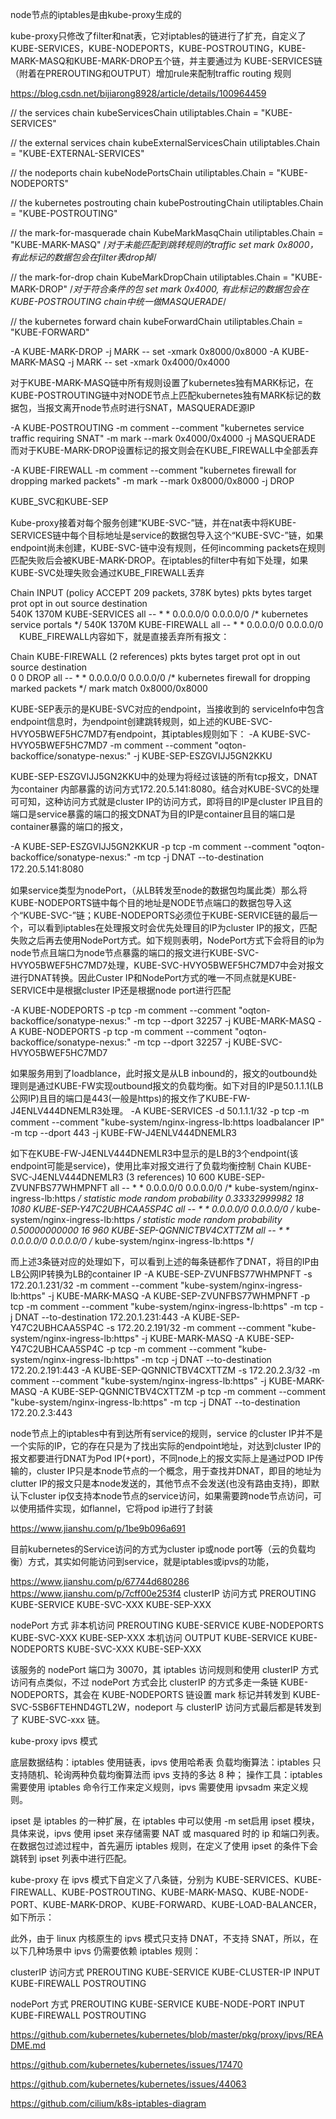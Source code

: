node节点的iptables是由kube-proxy生成的


kube-proxy只修改了filter和nat表，它对iptables的链进行了扩充，自定义了KUBE-SERVICES，KUBE-NODEPORTS，KUBE-POSTROUTING，KUBE-MARK-MASQ和KUBE-MARK-DROP五个链，并主要通过为 KUBE-SERVICES链（附着在PREROUTING和OUTPUT）增加rule来配制traffic routing 规则

https://blog.csdn.net/bijiarong8928/article/details/100964459


// the services chain
kubeServicesChain utiliptables.Chain = "KUBE-SERVICES"
 
// the external services chain
kubeExternalServicesChain utiliptables.Chain = "KUBE-EXTERNAL-SERVICES"
 
// the nodeports chain
kubeNodePortsChain utiliptables.Chain = "KUBE-NODEPORTS"
 
// the kubernetes postrouting chain
kubePostroutingChain utiliptables.Chain = "KUBE-POSTROUTING"
 
// the mark-for-masquerade chain
KubeMarkMasqChain utiliptables.Chain = "KUBE-MARK-MASQ"     /*对于未能匹配到跳转规则的traffic set mark 0x8000，有此标记的数据包会在filter表drop掉*/
 
// the mark-for-drop chain
KubeMarkDropChain utiliptables.Chain = "KUBE-MARK-DROP"    /*对于符合条件的包 set mark 0x4000, 有此标记的数据包会在KUBE-POSTROUTING chain中统一做MASQUERADE*/
 
// the kubernetes forward chain
kubeForwardChain utiliptables.Chain = "KUBE-FORWARD"



-A KUBE-MARK-DROP -j MARK -- set -xmark 0x8000/0x8000
-A KUBE-MARK-MASQ -j MARK -- set -xmark 0x4000/0x4000




对于KUBE-MARK-MASQ链中所有规则设置了kubernetes独有MARK标记，在KUBE-POSTROUTING链中对NODE节点上匹配kubernetes独有MARK标记的数据包，当报文离开node节点时进行SNAT，MASQUERADE源IP

-A KUBE-POSTROUTING -m comment --comment "kubernetes service traffic requiring SNAT" -m mark --mark 0x4000/0x4000 -j MASQUERADE
而对于KUBE-MARK-DROP设置标记的报文则会在KUBE_FIREWALL中全部丢弃  

-A KUBE-FIREWALL -m comment --comment "kubernetes firewall for dropping marked packets" -m mark --mark 0x8000/0x8000 -j DROP



KUBE_SVC和KUBE-SEP

Kube-proxy接着对每个服务创建“KUBE-SVC-”链，并在nat表中将KUBE-SERVICES链中每个目标地址是service的数据包导入这个“KUBE-SVC-”链，如果endpoint尚未创建，KUBE-SVC-链中没有规则，任何incomming packets在规则匹配失败后会被KUBE-MARK-DROP。在iptables的filter中有如下处理，如果KUBE-SVC处理失败会通过KUBE_FIREWALL丢弃

Chain INPUT (policy ACCEPT 209 packets, 378K bytes)
  pkts bytes target     prot opt in     out     source               destination        
  540K 1370M KUBE-SERVICES  all  --  *      *       0.0.0.0/0            0.0.0.0/0            /* kubernetes service portals */
  540K 1370M KUBE-FIREWALL  all  --  *      *       0.0.0.0/0            0.0.0.0/0
　KUBE_FIREWALL内容如下，就是直接丢弃所有报文：

Chain KUBE-FIREWALL (2 references)
  pkts bytes target     prot opt in     out     source               destination        
     0     0 DROP       all  --  *      *       0.0.0.0/0            0.0.0.0/0            /* kubernetes firewall for dropping marked packets */ mark match 0x8000/0x8000


KUBE-SEP表示的是KUBE-SVC对应的endpoint，当接收到的 serviceInfo中包含endpoint信息时，为endpoint创建跳转规则，如上述的KUBE-SVC-HVYO5BWEF5HC7MD7有endpoint，其iptables规则如下：
-A KUBE-SVC-HVYO5BWEF5HC7MD7 -m comment --comment "oqton-backoffice/sonatype-nexus:" -j KUBE-SEP-ESZGVIJJ5GN2KKU



KUBE-SEP-ESZGVIJJ5GN2KKU中的处理为将经过该链的所有tcp报文，DNAT为container 内部暴露的访问方式172.20.5.141:8080。结合对KUBE-SVC的处理可可知，这种访问方式就是cluster IP的访问方式，即将目的IP是cluster IP且目的端口是service暴露的端口的报文DNAT为目的IP是container且目的端口是container暴露的端口的报文，

-A KUBE-SEP-ESZGVIJJ5GN2KKUR -p tcp -m comment --comment "oqton-backoffice/sonatype-nexus:" -m tcp -j DNAT --to-destination 172.20.5.141:8080　




如果service类型为nodePort，（从LB转发至node的数据包均属此类）那么将KUBE-NODEPORTS链中每个目的地址是NODE节点端口的数据包导入这个“KUBE-SVC-”链；KUBE-NODEPORTS必须位于KUBE-SERVICE链的最后一个，可以看到iptables在处理报文时会优先处理目的IP为cluster IP的报文，匹配失败之后再去使用NodePort方式。如下规则表明，NodePort方式下会将目的ip为node节点且端口为node节点暴露的端口的报文进行KUBE-SVC-HVYO5BWEF5HC7MD7处理，KUBE-SVC-HVYO5BWEF5HC7MD7中会对报文进行DNAT转换。因此Custer IP和NodePort方式的唯一不同点就是KUBE-SERVICE中是根据cluster IP还是根据node port进行匹配

-A KUBE-NODEPORTS -p tcp -m comment --comment "oqton-backoffice/sonatype-nexus:" -m tcp --dport 32257 -j KUBE-MARK-MASQ
-A KUBE-NODEPORTS -p tcp -m comment --comment "oqton-backoffice/sonatype-nexus:" -m tcp --dport 32257 -j KUBE-SVC-HVYO5BWEF5HC7MD7



如果服务用到了loadblance，此时报文是从LB inbound的，报文的outbound处理则是通过KUBE-FW实现outbound报文的负载均衡。如下对目的IP是50.1.1.1(LB公网IP)且目的端口是443(一般是https)的报文作了KUBE-FW-J4ENLV444DNEMLR3处理。
-A KUBE-SERVICES -d 50.1.1.1/32 -p tcp -m comment --comment "kube-system/nginx-ingress-lb:https loadbalancer IP" -m tcp --dport 443 -j KUBE-FW-J4ENLV444DNEMLR3




如下在KUBE-FW-J4ENLV444DNEMLR3中显示的是LB的3个endpoint(该endpoint可能是service)，使用比率对报文进行了负载均衡控制
Chain KUBE-SVC-J4ENLV444DNEMLR3 (3 references)
     10   600 KUBE-SEP-ZVUNFBS77WHMPNFT  all  --  *      *       0.0.0.0/0            0.0.0.0/0            /* kube-system/nginx-ingress-lb:https */ statistic mode random probability 0.33332999982
     18  1080 KUBE-SEP-Y47C2UBHCAA5SP4C  all  --  *      *       0.0.0.0/0            0.0.0.0/0            /* kube-system/nginx-ingress-lb:https */ statistic mode random probability 0.50000000000
     16   960 KUBE-SEP-QGNNICTBV4CXTTZM  all  --  *      *       0.0.0.0/0            0.0.0.0/0            /* kube-system/nginx-ingress-lb:https */





而上述3条链对应的处理如下，可以看到上述的每条链都作了DNAT，将目的IP由LB公网IP转换为LB的container IP
-A KUBE-SEP-ZVUNFBS77WHMPNFT -s 172.20.1.231/32 -m comment --comment "kube-system/nginx-ingress-lb:https" -j KUBE-MARK-MASQ
-A KUBE-SEP-ZVUNFBS77WHMPNFT -p tcp -m comment --comment "kube-system/nginx-ingress-lb:https" -m tcp -j DNAT --to-destination 172.20.1.231:443
-A KUBE-SEP-Y47C2UBHCAA5SP4C -s 172.20.2.191/32 -m comment --comment "kube-system/nginx-ingress-lb:https" -j KUBE-MARK-MASQ
-A KUBE-SEP-Y47C2UBHCAA5SP4C -p tcp -m comment --comment "kube-system/nginx-ingress-lb:https" -m tcp -j DNAT --to-destination 172.20.2.191:443
-A KUBE-SEP-QGNNICTBV4CXTTZM -s 172.20.2.3/32 -m comment --comment "kube-system/nginx-ingress-lb:https" -j KUBE-MARK-MASQ
-A KUBE-SEP-QGNNICTBV4CXTTZM -p tcp -m comment --comment "kube-system/nginx-ingress-lb:https" -m tcp -j DNAT --to-destination 172.20.2.3:443


node节点上的iptables中有到达所有service的规则，service 的cluster IP并不是一个实际的IP，它的存在只是为了找出实际的endpoint地址，对达到cluster IP的报文都要进行DNAT为Pod IP(+port)，不同node上的报文实际上是通过POD IP传输的，cluster IP只是本node节点的一个概念，用于查找并DNAT，即目的地址为clutter IP的报文只是本node发送的，其他节点不会发送(也没有路由支持)，即默认下cluster ip仅支持本node节点的service访问，如果需要跨node节点访问，可以使用插件实现，如flannel，它将pod  ip进行了封装


https://www.jianshu.com/p/1be9b096a691



目前kubernetes的Service访问的方式为cluster ip或node port等（云的负载均衡）方式，其实如何能访问到service，就是iptables或ipvs的功能，


https://www.jianshu.com/p/67744d680286
https://www.jianshu.com/p/7cff00e253f4
clusterIP 访问方式
PREROUTING   KUBE-SERVICE   KUBE-SVC-XXX   KUBE-SEP-XXX 


nodePort 方式
非本机访问
PREROUTING   KUBE-SERVICE  KUBE-NODEPORTS  KUBE-SVC-XXX   KUBE-SEP-XXX 
本机访问
OUTPUT   KUBE-SERVICE  KUBE-NODEPORTS  KUBE-SVC-XXX   KUBE-SEP-XXX 


该服务的 nodePort 端口为 30070，其 iptables 访问规则和使用 clusterIP 方式访问有点类似，不过 nodePort 方式会比 clusterIP 的方式多走一条链 KUBE-NODEPORTS，其会在 KUBE-NODEPORTS 链设置 mark 标记并转发到 KUBE-SVC-5SB6FTEHND4GTL2W，nodeport 与 clusterIP 访问方式最后都是转发到了 KUBE-SVC-xxx 链。



kube-proxy ipvs 模式



底层数据结构：iptables 使用链表，ipvs 使用哈希表
负载均衡算法：iptables 只支持随机、轮询两种负载均衡算法而 ipvs 支持的多达 8 种；
操作工具：iptables 需要使用 iptables 命令行工作来定义规则，ipvs 需要使用 ipvsadm 来定义规则。


ipset 是 iptables 的一种扩展，在 iptables 中可以使用 -m set启用 ipset 模块，具体来说，ipvs 使用 ipset 来存储需要 NAT 或 masquared 时的 ip 和端口列表。在数据包过滤过程中，首先遍历 iptables 规则，在定义了使用 ipset 的条件下会跳转到 ipset 列表中进行匹配。



kube-proxy 在 ipvs 模式下自定义了八条链，分别为 KUBE-SERVICES、KUBE-FIREWALL、KUBE-POSTROUTING、KUBE-MARK-MASQ、KUBE-NODE-PORT、KUBE-MARK-DROP、KUBE-FORWARD、KUBE-LOAD-BALANCER，如下所示：


此外，由于 linux 内核原生的 ipvs 模式只支持 DNAT，不支持 SNAT，所以，在以下几种场景中 ipvs 仍需要依赖 iptables 规则：


clusterIP 访问方式
PREROUTING   KUBE-SERVICE KUBE-CLUSTER-IP  INPUT KUBE-FIREWALL POSTROUTING

nodePort 方式
PREROUTING   KUBE-SERVICE KUBE-NODE-PORT INPUT KUBE-FIREWALL POSTROUTING


https://github.com/kubernetes/kubernetes/blob/master/pkg/proxy/ipvs/README.md

https://github.com/kubernetes/kubernetes/issues/17470

https://github.com/kubernetes/kubernetes/issues/44063

https://github.com/cilium/k8s-iptables-diagram

